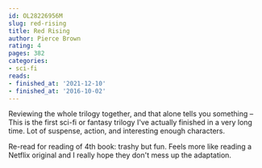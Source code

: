 ```yaml
---
id: OL28226956M
slug: red-rising
title: Red Rising
author: Pierce Brown
rating: 4
pages: 382
categories:
- sci-fi
reads:
- finished_at: '2021-12-10'
- finished_at: '2016-10-02'
---
```

Reviewing the whole trilogy together, and that alone tells you something – This is the first sci-fi or fantasy trilogy I've actually finished in a very long time. Lot of suspense, action, and interesting enough characters.

Re-read for reading of 4th book: trashy but fun. Feels more like reading a Netflix original and I really hope they don't mess up the adaptation.
